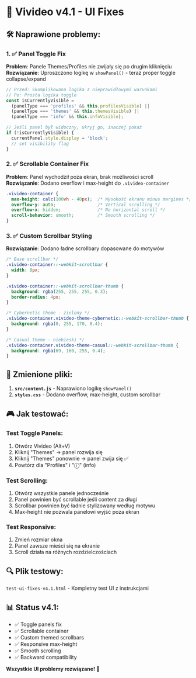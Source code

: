 # 🎯 Vivideo v4.1 - UI Fixes

## 🛠️ Naprawione problemy:

### 1. ✅ Panel Toggle Fix
**Problem**: Panele Themes/Profiles nie zwijały się po drugim kliknięciu  
**Rozwiązanie**: Uproszczono logikę w `showPanel()` - teraz proper toggle collapse/expand

```javascript
// Przed: Skomplikowana logika z nieprawidłowymi warunkami
// Po: Prosta logika toggle
const isCurrentlyVisible = 
  (panelType === 'profiles' && this.profilesVisible) ||
  (panelType === 'themes' && this.themesVisible) ||
  (panelType === 'info' && this.infoVisible);

// Jeśli panel był widoczny, ukryj go, inaczej pokaż
if (!isCurrentlyVisible) {
  currentPanel.style.display = 'block';
  // set visibility flag
}
```

### 2. ✅ Scrollable Container Fix
**Problem**: Panel wychodził poza ekran, brak możliwości scroll  
**Rozwiązanie**: Dodano overflow i max-height do `.vivideo-container`

```css
.vivideo-container {
  max-height: calc(100vh - 40px);  /* Wysokość ekranu minus margines */
  overflow-y: auto;                /* Vertical scrolling */
  overflow-x: hidden;              /* No horizontal scroll */
  scroll-behavior: smooth;         /* Smooth scrolling */
}
```

### 3. ✅ Custom Scrollbar Styling
**Rozwiązanie**: Dodano ładne scrollbary dopasowane do motywów

```css
/* Base scrollbar */
.vivideo-container::-webkit-scrollbar {
  width: 8px;
}

.vivideo-container::-webkit-scrollbar-thumb {
  background: rgba(255, 255, 255, 0.3);
  border-radius: 4px;
}

/* Cybernetic theme - zielony */
.vivideo-container.vivideo-theme-cybernetic::-webkit-scrollbar-thumb {
  background: rgba(0, 255, 170, 0.4);
}

/* Casual theme - niebieski */
.vivideo-container.vivideo-theme-casual::-webkit-scrollbar-thumb {
  background: rgba(69, 160, 255, 0.4);
}
```

## 📁 Zmienione pliki:

1. **`src/content.js`** - Naprawiono logikę `showPanel()` 
2. **`styles.css`** - Dodano overflow, max-height, custom scrollbar

## 🎮 Jak testować:

### Test Toggle Panels:
1. Otwórz Vivideo (Alt+V)
2. Kliknij "Themes" → panel rozwija się
3. Kliknij "Themes" ponownie → panel zwija się ✅
4. Powtórz dla "Profiles" i "ⓘ" (info)

### Test Scrolling:
1. Otwórz wszystkie panele jednocześnie
2. Panel powinien być scrollable jeśli content za długi
3. Scrollbar powinien być ładnie stylizowany według motywu
4. Max-height nie pozwala panelowi wyjść poza ekran

### Test Responsive:
1. Zmień rozmiar okna
2. Panel zawsze mieści się na ekranie
3. Scroll działa na różnych rozdzielczościach

## 🔍 Plik testowy:
`test-ui-fixes-v4.1.html` - Kompletny test UI z instrukcjami

## 📊 Status v4.1:
- ✅ Toggle panels fix
- ✅ Scrollable container
- ✅ Custom themed scrollbars
- ✅ Responsive max-height
- ✅ Smooth scrolling
- ✅ Backward compatibility

**Wszystkie UI problemy rozwiązane!** 🎉
